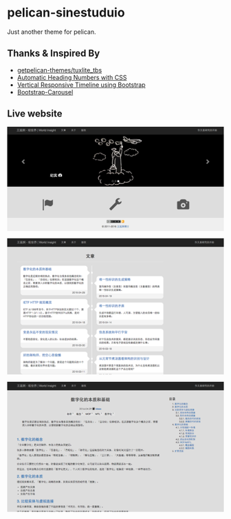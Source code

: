 # pelican-sinestuduio #

Just another theme for pelican.

## Thanks & Inspired By ##
* [getpelican-themes/tuxlite_tbs](https://github.com/getpelican-themes/tuxlite_tbs)
* [Automatic Heading Numbers with CSS](http://philarcher.org/diary/2013/headingnumbers/)
* [Vertical Responsive Timeline using Bootstrap](http://jenniferperrin.com/article.php?post=Vertical-Responsive-Timeline-using-Bootstrap)
* [Bootstrap-Carousel](http://getbootstrap.com/examples/carousel/)

## Live website ##

[![LiveWebSite](pelican-sinestuduio-0.png)](http://yanjiong.wang)

[![LiveWebSite](pelican-sinestuduio-1.png)](http://yanjiong.wang)

[![LiveWebSite](pelican-sinestuduio-2.png)](http://yanjiong.wang)
